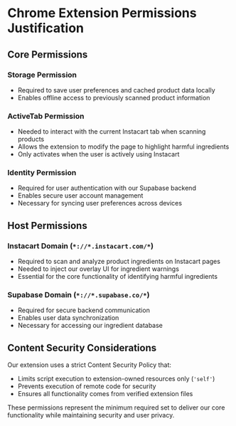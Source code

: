 # Chrome Extension Permissions Justification

## Core Permissions

### Storage Permission

- Required to save user preferences and cached product data locally
- Enables offline access to previously scanned product information

### ActiveTab Permission

- Needed to interact with the current Instacart tab when scanning products
- Allows the extension to modify the page to highlight harmful ingredients
- Only activates when the user is actively using Instacart

### Identity Permission

- Required for user authentication with our Supabase backend
- Enables secure user account management
- Necessary for syncing user preferences across devices

## Host Permissions

### Instacart Domain (`*://*.instacart.com/*`)

- Required to scan and analyze product ingredients on Instacart pages
- Needed to inject our overlay UI for ingredient warnings
- Essential for the core functionality of identifying harmful ingredients

### Supabase Domain (`*://*.supabase.co/*`)

- Required for secure backend communication
- Enables user data synchronization
- Necessary for accessing our ingredient database

## Content Security Considerations

Our extension uses a strict Content Security Policy that:

- Limits script execution to extension-owned resources only (`'self'`)
- Prevents execution of remote code for security
- Ensures all functionality comes from verified extension files

These permissions represent the minimum required set to deliver our core functionality while maintaining security and user privacy.
